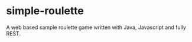 simple-roulette
===============

A web based sample roulette game written with Java, Javascript and fully REST.

